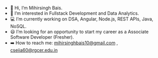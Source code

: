 - 👋 Hi, I’m Mihirsingh Bais.
- 👀 I’m interested in Fullstack Development and Data Analytics.
- 💻 I’m currently working on DSA, Angular, Node.js, REST APIs, Java, NoSQL.
- 😃 I’m looking for an opportunity to start my career as a Associate Software Developer (Fresher).
- ➡️ How to reach me: mihirsinghbais10@gmail.com , cseiia60@rgcer.edu.in

<!---
mihirsingh1001/mihirsingh1001 is a ✨ special ✨ repository because its `README.md` (this file) appears on your GitHub profile.
You can click the Preview link to take a look at your cha

